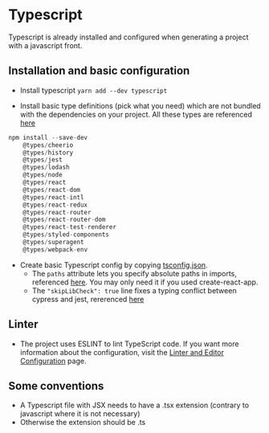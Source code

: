 # Typescript

Typescript is already installed and configured when generating a project with a javascript front.

## Installation and basic configuration

- Install typescript
  `yarn add --dev typescript`

- Install basic type definitions (pick what you need) which are not bundled with the dependencies on your project. All these types are referenced [here](https://github.com/DefinitelyTyped/DefinitelyTyped)

```js
npm install --save-dev
    @types/cheerio
    @types/history
    @types/jest
    @types/lodash
    @types/node
    @types/react
    @types/react-dom
    @types/react-intl
    @types/react-redux
    @types/react-router
    @types/react-router-dom
    @types/react-test-renderer
    @types/styled-components
    @types/superagent
    @types/webpack-env
```

- Create basic Typescript config by copying [tsconfig.json](../tsconfig.json).
  - The `paths` attribute lets you specify absolute paths in imports, referenced [here](https://github.com/facebook/create-react-app/issues/5645). You may only need it if you used create-react-app.
  - The `"skipLibCheck": true` line fixes a typing conflict between cypress and jest, rererenced [here](https://github.com/cypress-io/cypress/issues/1087)

## Linter

- The project uses ESLINT to lint TypeScript code. If you want more information about the configuration, visit the [Linter and Editor Configuration](./docs/linter-editor.md) page.

## Some conventions

- A Typescript file with JSX needs to have a .tsx extension (contrary to javascript where it is not necessary)
- Otherwise the extension should be .ts
